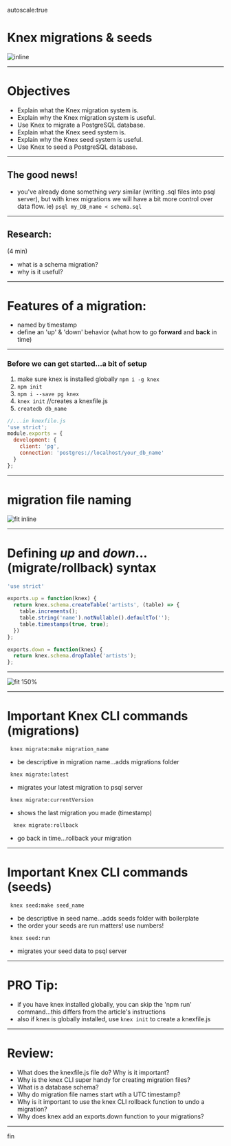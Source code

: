 autoscale:true

# Knex migrations & seeds
![inline](http://blog.sqlauthority.com/i/b/dilbert5.jpg)


---

# Objectives
* Explain what the Knex migration system is.
* Explain why the Knex migration system is useful.
* Use Knex to migrate a PostgreSQL database.
* Explain what the Knex seed system is.
* Explain why the Knex seed system is useful.
* Use Knex to seed a PostgreSQL database.

---

## The good news!
* you've already done something _very_ similar (writing .sql files into psql server), but with knex migrations we will have a bit more control over data flow.
ie) `psql my_DB_name < schema.sql`

---

## Research:
(4 min)
* what is a schema migration?
* why is it useful?

---

# Features of a migration:
* named by timestamp
* define an 'up' & 'down' behavior
(what how to go **forward** and **back** in time)

---

### Before we can get started...a bit of setup

1.  make sure knex is installed globally
`npm i -g knex`
1. `npm init`
1. `npm i --save pg knex`
1. `knex init` //creates a knexfile.js
1. `createdb db_name`

```JavaScript
//...in knexfile.js
'use strict';
module.exports = {
  development: {
    client: 'pg',
    connection: 'postgres://localhost/your_db_name'
  }
};

```
---

# migration file naming

![fit inline](https://cdn.pbrd.co/images/4ZvjEjdfu.png)

---
# Defining _up_ and _down_...(migrate/rollback) syntax
```JavaScript
'use strict'

exports.up = function(knex) {
  return knex.schema.createTable('artists', (table) => {
    table.increments();
    table.string('name').notNullable().defaultTo('');
    table.timestamps(true, true);
  })
};

exports.down = function(knex) {
  return knex.schema.dropTable('artists');
};
```

---

![fit 150%](http://1.bp.blogspot.com/--SBH9VwWf0E/UxFsQmumTII/AAAAAAAAAvQ/Vv977XS4qes/s1600/clip_image002.png)

---

# Important Knex CLI commands (migrations)

` knex migrate:make migration_name`
* be descriptive in migration name...adds migrations folder

` knex migrate:latest`
*  migrates your latest migration to psql server

` knex migrate:currentVersion`
*  shows the last migration you made (timestamp)

`  knex migrate:rollback`
*  go back in time...rollback your migration

---
# Important Knex CLI commands (seeds)

` knex seed:make seed_name`
* be descriptive in seed name...adds seeds folder with boilerplate
* the order your seeds are run matters! use numbers!

` knex seed:run`
*  migrates your seed data to psql server

---

# PRO Tip:
* if you have knex installed globally, you can skip the 'npm run' command...this differs from the article's instructions
* also if knex is globally installed, use ```knex init``` to create a knexfile.js

---

# Review:

* What does the knexfile.js file do? Why is it important?
* Why is the knex CLI super handy for creating migration files?
* What is a database schema?
* Why do migration file names start wtih a UTC timestamp?
* Why is it important to use the knex CLI rollback function to undo a migration?
* Why does knex add an exports.down function to your migrations?

---

fin
